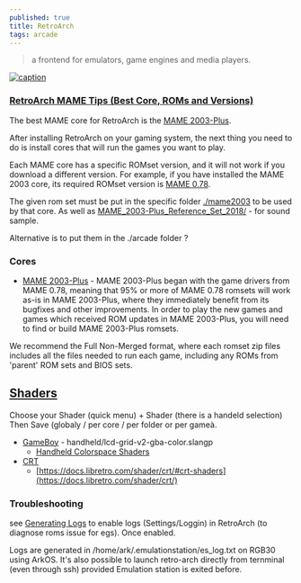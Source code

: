 ```yaml
---
published: true
title: RetroArch
tags: arcade
---
```

> a frontend for emulators, game engines and media players.

[![caption](https://www.retroarch.com/images/logo.png)](https://www.retroarch.com/)

### [RetroArch MAME Tips (Best Core, ROMs and Versions)](https://purplepedia.com/what-is-the-best-mame-core-for-retroarch/)

The best MAME core for RetroArch is the [MAME 2003-Plus](https://github.com/christianhaitian/arkos/wiki/ArkOS-Emulators-and-Ports-information#mame-2003).

After installing RetroArch on your gaming system, the next thing you need to do is install cores that will run the games you want to play. 

Each MAME core has a specific ROMset version, and it will not work if you download a different version. For example, if you have installed the MAME 2003 core, its required ROMset version is [MAME 0.78](https://github.com/christianhaitian/arkos/wiki/ArkOS-Emulators-and-Ports-information#mame-2003). 

The given rom set must be put in the specific folder [./mame2003](https://www.reddit.com/r/RG351/comments/zx8jwb/arkos_playing_mame_games_through_retroarch/) to be used by that core.
As well as [MAME_2003-Plus_Reference_Set_2018/](https://archive.org/download/MAME_2003-Plus_Reference_Set_2018/samples/) - for sound sample.

Alternative is to put them in the ./arcade folder ?

### Cores
- [MAME 2003-Plus](https://docs.libretro.com/library/mame2003_plus/) - MAME 2003-Plus began with the game drivers from MAME 0.78, meaning that 95% or more of MAME 0.78 romsets will work as-is in MAME 2003-Plus, where they immediately benefit from its bugfixes and other improvements. In order to play the new games and games which received ROM updates in MAME 2003-Plus, you will need to find or build MAME 2003-Plus romsets.

We recommend the Full Non-Merged format, where each romset zip files includes all the files needed to run each game, including any ROMs from 'parent' ROM sets and BIOS sets.

## [Shaders](https://www.youtube.com/watch?v=2JlVTh5xOfk)

Choose your Shader (quick menu) + Shader (there is a handeld selection)
Then Save (globaly / per core / per folder or per gameà.

- [GameBoy](https://www.reddit.com/r/RetroArch/comments/owh93f/best_shader_combination_for_gba/) - handheld/lcd-grid-v2-gba-color.slangp 
	-  [Handheld Colorspace Shaders](https://www.youtube.com/watch?v=yA-aQMUXKPM)
- [CRT](https://www.reddit.com/r/RetroArch/comments/shbzrf/whats_your_favorite_crt_shaders_for_retro_games/)
	- [https://docs.libretro.com/shader/crt/#crt-shaders](https://docs.libretro.com/shader/crt/)



### Troubleshooting

see [Generating Logs](https://docs.libretro.com/guides/generating-retroarch-logs/) to enable logs (Settings/Loggin) in RetroArch (to diagnose roms issue for egs).
Once enabled.

Logs are generated in /home/ark/.emulationstation/es_log.txt on RGB30 using ArkOS.
It's also possible to launch retro-arch directly from ternminal (even through ssh) provided Emulation station is exited before.
